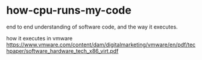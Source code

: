 # how-cpu-runs-my-code
end to end understanding of software code, and the way it executes.

how it executes in vmware
https://www.vmware.com/content/dam/digitalmarketing/vmware/en/pdf/techpaper/software_hardware_tech_x86_virt.pdf
